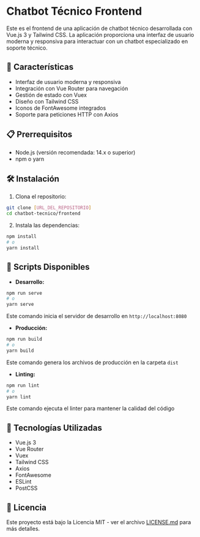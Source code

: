 # Chatbot Técnico Frontend

Este es el frontend de una aplicación de chatbot técnico desarrollada con Vue.js 3 y Tailwind CSS. La aplicación proporciona una interfaz de usuario moderna y responsiva para interactuar con un chatbot especializado en soporte técnico.

## 🚀 Características

- Interfaz de usuario moderna y responsiva
- Integración con Vue Router para navegación
- Gestión de estado con Vuex
- Diseño con Tailwind CSS
- Iconos de FontAwesome integrados
- Soporte para peticiones HTTP con Axios

## 📋 Prerrequisitos

- Node.js (versión recomendada: 14.x o superior)
- npm o yarn

## 🛠️ Instalación

1. Clona el repositorio:
```bash
git clone [URL_DEL_REPOSITORIO]
cd chatbot-tecnico/frontend
```

2. Instala las dependencias:
```bash
npm install
# o
yarn install
```

## 🚀 Scripts Disponibles

- **Desarrollo:**
```bash
npm run serve
# o
yarn serve
```
Este comando inicia el servidor de desarrollo en `http://localhost:8080`

- **Producción:**
```bash
npm run build
# o
yarn build
```
Este comando genera los archivos de producción en la carpeta `dist`

- **Linting:**
```bash
npm run lint
# o
yarn lint
```
Este comando ejecuta el linter para mantener la calidad del código

## 🔧 Tecnologías Utilizadas

- Vue.js 3
- Vue Router
- Vuex
- Tailwind CSS
- Axios
- FontAwesome
- ESLint
- PostCSS


## 📝 Licencia

Este proyecto está bajo la Licencia MIT - ver el archivo [LICENSE.md](LICENSE.md) para más detalles. 